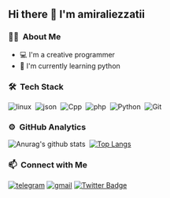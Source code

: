 <!--
**amiraliezzatii/amiraliezzatii** is a ✨ _special_ ✨ repository because its `README.md` (this file) appears on your GitHub profile.

Here are some ideas to get you started:

- 🔭 I’m currently working on ...
- 🌱 I’m currently learning ...  
- 👯 I’m looking to collaborate on ...
- 🤔 I’m looking for help with ...
- 💬 Ask me about ...
- 📫 How to reach me: ...  
- 😄 Pronouns: ...
- ⚡ Fun fact: ...
-->

## Hi there 👋 I'm amiraliezzatii
### 👨🏻‍ &nbsp;About Me
- 💻 I'm a creative programmer
- 🌱 I'm currently learning python  

### 🛠 &nbsp;Tech Stack
![linux](https://img.shields.io/badge/-Linux-141a20?style=flat&logo=linux&logoColor=fff)&nbsp;
![json](https://img.shields.io/badge/-JSON-141a20?style=flat&logo=json&logoColor=BABABA)&nbsp;
![Cpp](https://img.shields.io/badge/-C++-141a20?style=flat&logo=cplusplus&logoColor=004482)&nbsp;
![php](https://img.shields.io/badge/-PHP-141a20?style=flat&logo=php)&nbsp;
![Python](https://img.shields.io/badge/-Python-141a20?style=flat&logo=python&logoColor=CCB800)&nbsp;
![Git](https://img.shields.io/badge/-Git-141a20?style=flat&logo=git)&nbsp;

### ⚙️ &nbsp;GitHub Analytics
![Anurag's github stats](https://github-readme-stats.vercel.app/api?username=amiraliezzatii&theme=light&show_icons=true)&nbsp; [![Top Langs](https://github-readme-stats.vercel.app/api/top-langs/?username=amiraliezzatii&layout=compact&exclude_repo=amiraliezzatii.github.io&theme=light)](https://github.com/amiraliezzatii)


### 📫 &nbsp;Connect with Me
[![telegram](https://img.shields.io/badge/-@amiraliezzatii-fff?style=flat&logo=Telegram&logoColor=white)](https://t.me/amiraliezzatii)
[![gmail](https://img.shields.io/badge/-ezzatiamirali7@gmail.com-D14836?style=flat&logo=Gmail&logoColor=white)](mailto:ezzatiamirali7@gmail.com)
[![Twitter Badge](https://img.shields.io/badge/-Twitter-1da1f2?labelColor=1da1f2&logo=twitter&logoColor=white&link=https://twitter.com/amiraliezzatii)](https://twitter.com/amiraliezzatii)
<!-- [![Github](https://img.shields.io/github/followers/mobinjavari?label=Follow&style=social)](https://github.com/mobinjavari) -->

